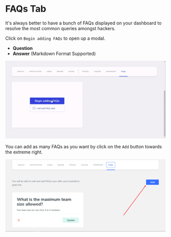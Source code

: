 # FAQs Tab

It's always better to have a bunch of FAQs displayed on your dashboard to resolve the most common queries amongst hackers.

Click on `Begin adding FAQs` to open up a modal.

* **Question**
* **Answer** \(Markdown Format Supported\)

![](../../.gitbook/assets/faqs.gif)

You can add as many FAQs as you want by click on the `Add` button towards the extreme right.

![](../../.gitbook/assets/image%20%2857%29.png)

